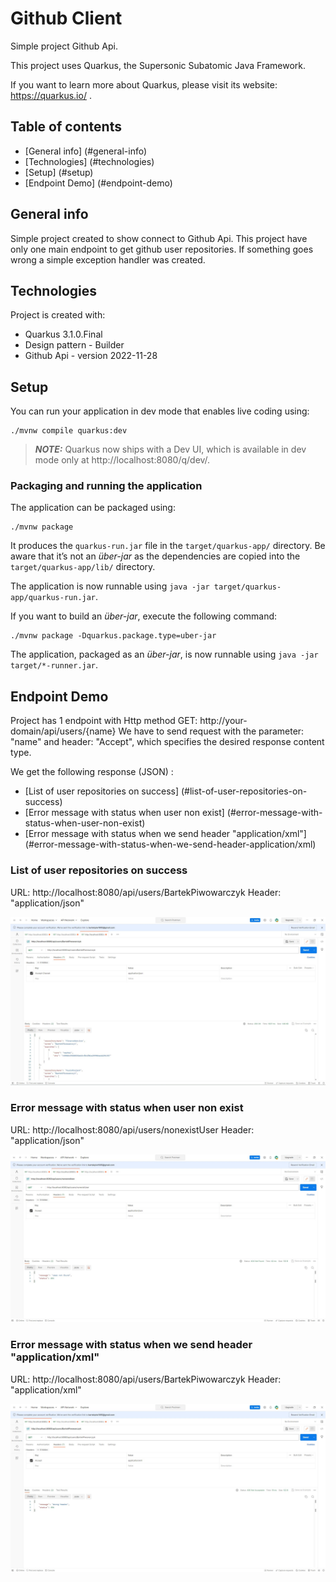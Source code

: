 # Github Client

Simple project Github Api. 

This project uses Quarkus, the Supersonic Subatomic Java Framework.

If you want to learn more about Quarkus, please visit its website: https://quarkus.io/ .

## Table of contents

- [General info] (#general-info)
- [Technologies] (#technologies)
- [Setup] (#setup)
- [Endpoint Demo] (#endpoint-demo)

## General info

Simple project created to show connect to Github Api. This project have only one main endpoint to get github user repositories.
If something goes wrong a simple exception handler was created. 

## Technologies

Project is created with:
* Quarkus 3.1.0.Final
* Design pattern - Builder
* Github Api - version 2022-11-28

## Setup

  You can run your application in dev mode that enables live coding using:
```shell script
./mvnw compile quarkus:dev
```

> **_NOTE:_**  Quarkus now ships with a Dev UI, which is available in dev mode only at http://localhost:8080/q/dev/.

### Packaging and running the application

The application can be packaged using:
```shell script
./mvnw package
```
It produces the `quarkus-run.jar` file in the `target/quarkus-app/` directory.
Be aware that it’s not an _über-jar_ as the dependencies are copied into the `target/quarkus-app/lib/` directory.

The application is now runnable using `java -jar target/quarkus-app/quarkus-run.jar`.

If you want to build an _über-jar_, execute the following command:
```shell script
./mvnw package -Dquarkus.package.type=uber-jar
```

The application, packaged as an _über-jar_, is now runnable using `java -jar target/*-runner.jar`.

## Endpoint Demo

Project has 1 endpoint with Http method GET: http://your-domain/api/users/{name} 
We have to send request with the parameter: "name"  and header: "Accept", which specifies the desired response content type.

We get the following response (JSON) :
- [List of user repositories on success] (#list-of-user-repositories-on-success)
- [Error message with status when user non exist] (#error-message-with-status-when-user-non-exist)
- [Error message with status when we send header "application/xml"] (#error-message-with-status-when-we-send-header-application/xml)

### List of user repositories on success

URL: http://localhost:8080/api/users/BartekPiwowarczyk
Header: "application/json"

![Image list of repositories](/images-readme/Screenshot-user-found.jpg)

### Error message with status when user non exist

URL: http://localhost:8080/api/users/nonexistUser
Header: "application/json"

![Image exception user not found](/images-readme/Screenshot-user-not-found.jpg)

### Error message with status when we send header "application/xml"

URL: http://localhost:8080/api/users/BartekPiwowarczyk
Header: "application/xml"

![Image exception wrong header - content type](/images-readme/Screenshot-wrong-header.jpg)


